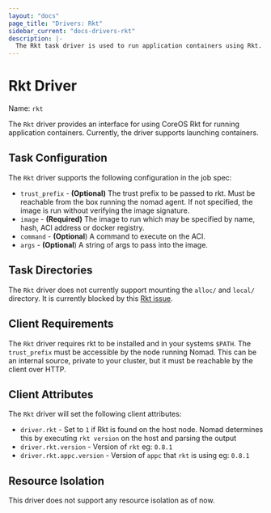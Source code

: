 ```yaml
---
layout: "docs"
page_title: "Drivers: Rkt"
sidebar_current: "docs-drivers-rkt"
description: |-
  The Rkt task driver is used to run application containers using Rkt.
---
```


# Rkt Driver

Name: `rkt`

The `Rkt` driver provides an interface for using CoreOS Rkt for running
application containers. Currently, the driver supports launching
containers.

## Task Configuration

The `Rkt` driver supports the following configuration in the job spec:

* `trust_prefix` - **(Optional)** The trust prefix to be passed to rkt. Must be reachable from
the box running the nomad agent. If not specified, the image is run without
verifying the image signature.
* `image` - **(Required)** The image to run which may be specified by name,
hash, ACI address or docker registry.
* `command` - **(Optional**) A command to execute on the ACI.
* `args` - **(Optional**) A string of args to pass into the image.

## Task Directories

The `Rkt` driver does not currently support mounting the `alloc/` and `local/`
directory. It is currently blocked by this [Rkt
issue](https://github.com/coreos/rkt/issues/761).

## Client Requirements

The `Rkt` driver requires rkt to be installed and in your systems `$PATH`.
The `trust_prefix` must be accessible by the node running Nomad. This can be an
internal source, private to your cluster, but it must be reachable by the client
over HTTP.

## Client Attributes

The `Rkt` driver will set the following client attributes:

* `driver.rkt` - Set to `1` if Rkt is found on the host node. Nomad determines
this by executing `rkt version` on the host and parsing the output
* `driver.rkt.version` - Version of `rkt` eg: `0.8.1`
* `driver.rkt.appc.version` - Version of `appc` that `rkt` is using eg: `0.8.1`

## Resource Isolation

This driver does not support any resource isolation as of now.
